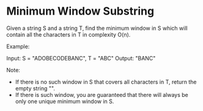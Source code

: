 # Minimum Window Substring

Given a string S and a string T, find the minimum window in S which will contain all the characters in T in complexity 
O(n).

Example:

Input: S = "ADOBECODEBANC", T = "ABC"
Output: "BANC"

Note:

- If there is no such window in S that covers all characters in T, return the empty string "".
- If there is such window, you are guaranteed that there will always be only one unique minimum window in S.